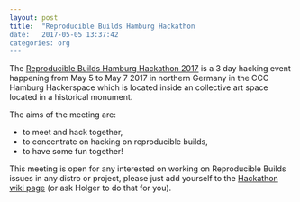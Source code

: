 ```yaml
---
layout: post
title:  "Reproducible Builds Hamburg Hackathon
date:   2017-05-05 13:37:42
categories: org
---
```


The [Reproducible Builds Hamburg Hackathon 2017](https://wiki.debian.org/ReproducibleBuilds/HamburgHackathon2017) is a 3 day hacking event happening from May 5 to May 7 2017 in northern Germany in the CCC Hamburg Hackerspace which is located inside an collective art space located in a historical monument.

The aims of the meeting are:

 * to meet and hack together,
 * to concentrate on hacking on reproducible builds,
 * to have some fun together! 

This meeting is open for any interested on working on Reproducible Builds issues in any distro or project, please just add yourself to the 
[Hackathon wiki page](https://wiki.debian.org/ReproducibleBuilds/HamburgHackathon2017) (or ask Holger to do that for you).

